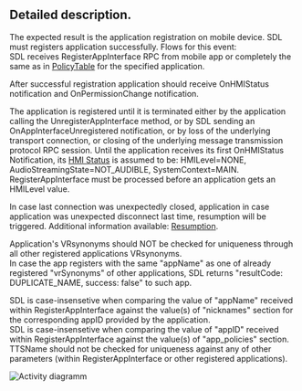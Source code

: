 ## Detailed description.
The expected result is the application registration on mobile device. SDL must registers application successfully. Flows for this event:   
SDL receives RegisterAppInterface RPC from mobile app or completely the same as in [PolicyTable](url) for the specified application.

After successful registration application should receive OnHMIStatus notification and OnPermissionChange notification.

The application is registered until it is terminated either by the application calling the UnregisterAppInterface method, or by SDL sending an OnAppInterfaceUnregistered notification, or by loss of the underlying transport connection, or closing of the underlying message transmission protocol RPC session.
Until the application receives its first OnHMIStatus Notification, its [HMI Status](url) is assumed to be: HMILevel=NONE, AudioStreamingState=NOT_AUDIBLE, SystemContext=MAIN. RegisterAppInterface must be processed before an application gets an HMILevel value.

In case last connection was unexpectedly closed, application
in case application was unexpected disconnect last time, resumption will be triggered.
Additional information available: [Resumption](url).

Application's VRsynonyms should NOT be checked for uniqueness through all other registered applications VRsynonyms.   
In case the app registers with the same "appName" as one of already registered "vrSynonyms" of other applications, SDL returns "resultCode: DUPLICATE_NAME, success: false" to such app.

SDL is case-insensetive when comparing the value of "appName" received within RegisterAppInterface against the value(s) of "nicknames" section for the corresponding appID provided by the application.   
SDL is case-insensetive when comparing the value of "appID" received within RegisterAppInterface against the value(s) of "app_policies" section.   
TTSName should not be checked for uniqueness against any of other parameters (within RegisterAppInterface or other registered applications). 

![Activity diagramm](ttp://www.plantuml.com/plantuml/proxy?src=https://raw.githubusercontent.com/LuxoftAKutsan/sdl_core/feature/application_registration_use_case/docs/use_cases/application_registration/assets/activity_diagramm.puml)
